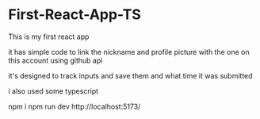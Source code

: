 # First-React-App-TS

This is my first react app

it has simple code to link the nickname and profile picture with the one on this account using github api

it's designed to track inputs and save them and what time it was submitted

i also used some typescript

npm i
npm run dev
http://localhost:5173/
